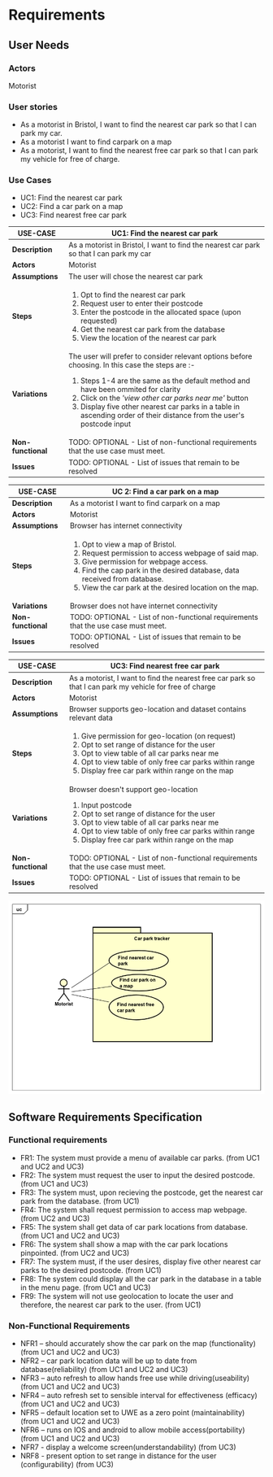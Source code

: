 # Requirements

## User Needs

### Actors
Motorist

### User stories
* As a motorist in Bristol, I want to find the nearest car park so that I can park my car.
* As a motorist I want to find carpark on a map
* As a motorist, I want to find the nearest free car park so that I can park my vehicle for free of charge.



### Use Cases
* UC1: Find the nearest car park
* UC2: Find a car park on a map
* UC3: Find nearest free car park

| USE-CASE | UC1: Find the nearest car park | 
| -------- | ------------------------------ |
| **Description** | As a motorist in Bristol, I want to find the nearest car park so that I can park my car |
| **Actors** | Motorist |
| **Assumptions** | The user will chose the nearest car park |
| **Steps** | <ol><li>Opt to find the nearest car park</li><li>Request user to enter their postcode</li><li>Enter the postcode in the allocated space (upon requested) </li><li>Get the nearest car park from the database</li><li>View the location of the nearest car park</li></ol> |
| **Variations** | The user will prefer to consider relevant options before choosing. In this case the steps are :-<ol><li>Steps 1-4 are the same as the default method and have been ommited for clarity</li><li>Click on the _'view other car parks near me'_ button</li><li>Display five other nearest car parks in a table in ascending order of their distance from the user's postcode input</li></ol> |
| **Non-functional** | TODO: OPTIONAL - List of non-functional requirements that the use case must meet. |
| **Issues** | TODO: OPTIONAL - List of issues that remain to be resolved |

|USE-CASE | UC 2:  Find a car park on a map | 
| -------------------------------------- | ------------------- |
| **Description** | As a motorist I want to find carpark on a map |
| **Actors** | Motorist |
| **Assumptions** | Browser has internet connectivity</td></tr>
| **Steps** | <ol><li>Opt to view a map of Bristol.</li><li>Request permission to access webpage of said map.</li><li>Give permission for webpage access.</li><li>Find the cap park in the desired database, data received from database.</li><li>View the car park at the desired location on the map.</li><ol>|
| **Variations** | Browser does not have internet connectivity |
| **Non-functional** | TODO: OPTIONAL - List of non-functional requirements that the use case must meet. |
| **Issues** | TODO: OPTIONAL - List of issues that remain to be resolved |

|USE-CASE | UC3: Find nearest free car park | 
| -------------------------------------- | ------------------- |
| **Description** | As a motorist, I want to find the nearest free car park so that I can park my vehicle for free of charge |
| **Actors** | Motorist |
| **Assumptions** | Browser supports geo-location and dataset contains relevant data </td></tr>
| **Steps** | <ol><li>Give permission for geo-location (on request)</li><li>Opt to set range of distance for the user</li><li>Opt to view table of all car parks near me</li><li>Opt to view table of only free car parks within range</li><li>Display free car park within range on the map</li><ol>|
| **Variations** | Browser doesn't support geo-location <ol><li>Input postcode</li><li>Opt to set range of distance for the user</li><li>Opt to view table of all car parks near me</li><li>Opt to view table of only free car parks within range</li><li>Display free car park within range on the map</li><ol> |
| **Non-functional** | TODO: OPTIONAL - List of non-functional requirements that the use case must meet. |
| **Issues** | TODO: OPTIONAL - List of issues that remain to be resolved |



![User Case Diagram](images/UCD-car-park-finder.PNG)
## Software Requirements Specification
### Functional requirements

* FR1: The system must provide a menu of available car parks. (from UC1 and UC2 and UC3)
* FR2: The system must request the user to input the desired postcode. (from UC1 and UC3)
* FR3: The system must, upon recieving the postcode, get the nearest car park from the database. (from UC1)
* FR4: The system shall request permission to access map webpage. (from UC2 and UC3) 
* FR5: The system shall get data of car park locations from database. (from UC1 and UC2 and UC3)
* FR6: The system shall show a map with the car park locations pinpointed. (from UC2 and UC3)
* FR7: The system must, if the user desires, display five other nearest car parks to the desired postcode. (from UC1)
* FR8: The system could display all the car park in the database in a table in the menu page. (from UC1 and UC3)
* FR9: The system will not use geolocation to locate the user and therefore, the nearest car park to the user. (from UC1)

### Non-Functional Requirements
* NFR1 – should accurately show the car park on the map (functionality) (from UC1 and UC2 and UC3)
* NFR2 – car park location data will be up to date from database(reliability) (from UC1 and UC2 and UC3)
* NFR3 – auto refresh to allow hands free use while driving(useability) (from UC1 and UC2 and UC3)
* NFR4 – auto refresh set to sensible interval for effectiveness (efficacy) (from UC1 and UC2 and UC3)
* NFR5 – default location set to UWE as a zero point (maintainability) (from UC1 and UC2 and UC3)
* NFR6 – runs on IOS and android to allow mobile access(portability) (from UC1 and UC2 and UC3)
* NFR7 - display a welcome screen(understandability) (from UC3)
* NRF8 - present option to set range in distance for the user (configurability) (from UC3)

